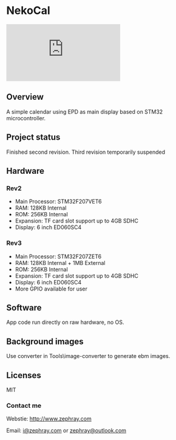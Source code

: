 NekoCal
=======

![Photo](https://www.zephray.com/lib/exe/fetch.php?media=blog:2016:dsc04681_small.jpg "Photograph of Rev.2")

## Overview

A simple calendar using EPD as main display based on STM32 microcontroller. 

## Project status

Finished second revision. Third revision temporarily suspended

## Hardware

### Rev2

 * Main Processor: STM32F207VET6
 * RAM: 128KB Internal
 * ROM: 256KB Internal
 * Expansion: TF card slot support up to 4GB SDHC
 * Display: 6 inch ED060SC4

### Rev3

 * Main Processor: STM32F207ZET6
 * RAM: 128KB Internal + 1MB External
 * ROM: 256KB Internal
 * Expansion: TF card slot support up to 4GB SDHC
 * Display: 6 inch ED060SC4
 * More GPIO available for user
 
## Software

App code run directly on raw hardware, no OS. 

## Background images

Use converter in Tools\image-converter to generate ebm images.

## Licenses

MIT

### Contact me

Webstie: http://www.zephray.com

Email: i@zephray.com or zephray@outlook.com
